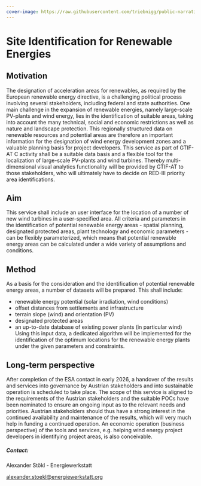 ```yaml
---
cover-image: https://raw.githubusercontent.com/triebnigg/public-narratives/triebnigg/evapotranspiration-monitoring-2/assets/triebnigg/Enefit-Greeni-Purtse-hybriidpark-Ida-Virumaal-1749907570161.webp
---
```


# Site Identification for Renewable Energies
## Motivation
The designation of acceleration areas for renewables, as required by the European renewable energy directive, is a challenging political process involving several stakeholders, including federal and state authorities. One main challenge in the expansion of renewable energies, namely large-scale PV-plants and wind energy, lies in the identification of suitable areas, taking into account the many technical, social and economic restrictions as well as nature and landscape protection. This regionally structured data on renewable resources and potential areas are therefore an important information for the designation of wind energy development zones and a valuable planning basis for project developers. 
This service as part of GTIF-AT C activity shall be a suitable data basis and a flexible tool for the localization of large-scale PV-plants and wind turbines. Thereby multi-dimensional visual analytics functionality will be provided by GTIF-AT to those stakeholders, who will ultimately have to decide on RED-III priority area identifications.
## Aim
This service shall include an user interface for the location of a number of new wind turbines in a user-specified area. All criteria and parameters in the identification of potential renewable energy areas - spatial planning, designated protected areas, plant technology and economic parameters - can be flexibly parameterized, which means that potential renewable energy areas can be calculated under a wide variety of assumptions and conditions.
## Method
As a basis for the consideration and the identification of potential renewable energy areas, a number of datasets will be prepared. This shall include:
*	renewable energy potential (solar irradiation, wind conditions)
* offset distances from settlements and infrastructure
*	terrain slope (wind) and orientation (PV)
*	designated protected areas
*	an up-to-date database of existing power plants (in particular wind)
Using this input data, a dedicated algorithm will be implemented for the identification of the optimum locations for the renewable energy plants under the given parameters and constraints.
## Long-term perspective
After completion of the ESA contact in early 2026, a handover of the results and services into governance by Austrian stakeholders and into sustainable operation is scheduled to take place. The scope of this service is aligned to the requirements of the Austrian stakeholders and the suitable POCs have been nominated to ensure an ongoing input as to the relevant needs and priorities. Austrian stakeholders should thus have a strong interest in the continued availability and maintenance of the results, which will very much help in funding a continued operation.
An economic operation (business perspective) of the tools and services, e.g. helping wind energy project developers in identifying project areas, is also conceivable.
##### Contact: 
Alexander Stökl - Energiewerkstatt

alexander.stoekl@energiewerkstatt.org
